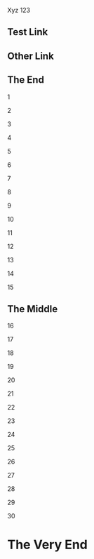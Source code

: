 Xyz 123



## Test Link









## Other Link





## The End
1

2

3

4

5

6

7

8

9

10

11

12

13

14

15

## The Middle

16

17

18

19

20

21

22

23

24

25

26

27

28

29

30

# The Very End
